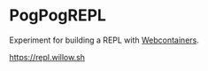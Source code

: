 # PogPogREPL

Experiment for building a REPL with [Webcontainers](https://webcontainers.io/).

https://repl.willow.sh